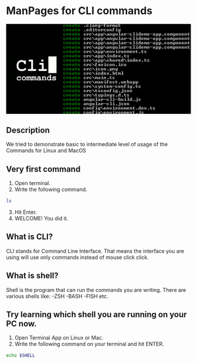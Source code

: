 # ManPages for CLI commands

![Main Image](CLI.jpg)

## Description
We tried to demonstrate basic to intermediate level of  usage of the Commands for Linux and MacOS

## Very first command
1. Open terminal.
2. Write the following command.
```bash
ls
```
3. Hit Enter.
4. WELCOME! You did it.
## What is CLI?
CLI stands for Command Line Interface. That means the interface you are using will use only commands instead of mouse click click.
## What is shell?
Shell is the program that can run the commands you are writing.
There are various shells like:
-ZSH
-BASH
-FISH
etc.
## Try learning which shell you are running on your PC now.
1. Open Terminal App on Linux or Mac.
2. Write the following command on your terminal and hit ENTER.
```bash
echo $SHELL
```

